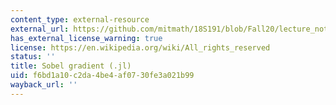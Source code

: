 ```yaml
---
content_type: external-resource
external_url: https://github.com/mitmath/18S191/blob/Fall20/lecture_notebooks/week2/02-sobel_gradient.jl
has_external_license_warning: true
license: https://en.wikipedia.org/wiki/All_rights_reserved
status: ''
title: Sobel gradient (.jl)
uid: f6bd1a10-c2da-4be4-af07-30fe3a021b99
wayback_url: ''
---
```

